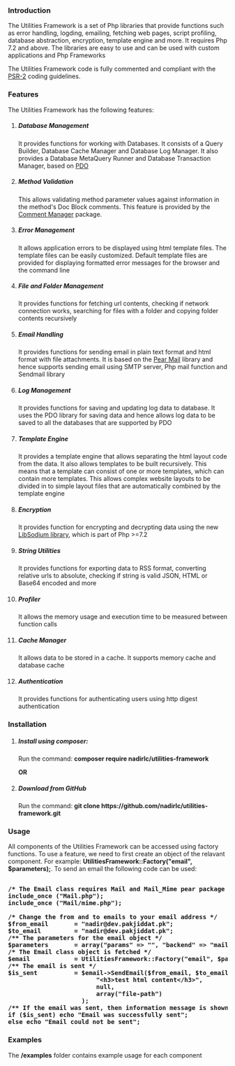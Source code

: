 <h3>Introduction</h3>
<p>The Utilities Framework is a set of Php libraries that provide functions such as error handling, logding, emailing, fetching web pages, script profiling, database abstraction, encryption, template engine and more. It requires Php 7.2 and above. The libraries are easy to use and can be used with custom applications and Php Frameworks</p>

<p>The Utilities Framework code is fully commented and compliant with the <a href='https://www.php-fig.org/psr/psr-2/'>PSR-2</a> coding guidelines.</p>

<h3>Features</h3>
<p>The Utilities Framework has the following features:</p>
<ol>
  <li>
    <h5>Database Management</h5>
    <p>It provides functions for working with Databases. It consists of a Query Builder, Database Cache Manager and Database Log Manager. It also provides a Database MetaQuery Runner and Database Transaction Manager, based on <a href='http://php.net/manual/en/book.pdo.php'>PDO</a></p>
  </li>
  <li>
    <h5>Method Validation</h5>
    <p>This allows validating method parameter values against information in the method's Doc Block comments. This feature is provided by the <a href='/articles/view/254/comment-manager'>Comment Manager</a> package.</p>
  </li>
  <li>
    <h5>Error Management</h5>
    <p>It allows application errors to be displayed using html template files. The template files can be easily customized. Default template files are provided for displaying formatted error messages for the browser and the command line</p>
  </li>
  <li>
    <h5>File and Folder Management</h5>
    <p>It provides functions for fetching url contents, checking if network connection works, searching for files with a folder and copying folder contents recursively</p>
  </li>
  <li>
    <h5>Email Handling</h5>
    <p>It provides functions for sending email in plain text format and html format with file attachments. It is based on the <a href='https://pear.php.net/package/Mail/'>Pear Mail</a> library and hence supports sending email using SMTP server, Php mail function and Sendmail library</p>
  </li>
  <li>
    <h5>Log Management</h5>
    <p>It provides functions for saving and updating log data to database. It uses the PDO library for saving data and hence allows log data to be saved to all the databases that are supported by PDO</p>
  </li>
  <li>
    <h5>Template Engine</h5>
    <p>It provides a template engine that allows separating the html layout code from the data. It also allows templates to be built recursively. This means that a template can consist of one or more templates, which can contain more templates. This allows complex website layouts to be divided in to simple layout files that are automatically combined by the template engine</p>
  </li>
  <li>
    <h5>Encryption</h5>
    <p>It provides function for encrypting and decrypting data using the new <a href='http://php.net/manual/en/book.sodium.php'>LibSodium library</a>, which is part of Php >=7.2</p>
  </li>
  <li>
    <h5>String Utilities</h5>
    <p>It provides functions for exporting data to RSS format, converting relative urls to absolute, checking if string is valid JSON, HTML or Base64 encoded and more</p>
  </li>
  <li>
    <h5>Profiler</h5>
    <p>It allows the memory usage and execution time to be measured between function calls</p>
  </li>
  <li>
    <h5>Cache Manager</h5>
    <p>It allows data to be stored in a cache. It supports memory cache and database cache</p>
  </li>
  <li>
    <h5>Authentication</h5>
    <p>It provides functions for authenticating users using http digest authentication</p>
  </li>
</ol>

<h3 class="mb-4">Installation</h3>

<ol>

<li>
<h5>Install using composer:</h5>
<p>Run the command: <b>composer require nadirlc/utilities-framework</b></p>
<p><b>OR</b></p>
</li>

<li>
<h5>Download from GitHub</h5>
<p>Run the command: <b>git clone https://github.com/nadirlc/utilities-framework.git</b></p>
</li>
</ol>

<h3>Usage</h3>
<p>All components of the Utilities Framework can be accessed using factory functions. To use a feature, we need to first create an object of the relavant component. For example: <b>UtilitiesFramework::Factory("email", $parameters);</b>. To send an email the following code can be used:</p>

<pre id="example1" class="collapse"><b>
/* The Email class requires Mail and Mail_Mime pear package */
include_once (&#x22;Mail.php&#x22;);
include_once (&#x22;Mail/mime.php&#x22;);
        
/* Change the from and to emails to your email address */
$from_email       = &#x22;nadir@dev.pakjiddat.pk&#x22;;
$to_email         = &#x22;nadir@dev.pakjiddat.pk&#x22;;
/** The parameters for the email object */
$parameters       = array(&#x22;params&#x22; =&#x3E; &#x22;&#x22;, &#x22;backend&#x22; =&#x3E; &#x22;mail&#x22;);
/* The Email class object is fetched */
$email            = UtilitiesFramework::Factory(&#x22;email&#x22;, $parameters);
/** The email is sent */
$is_sent          = $email-&#x3E;SendEmail($from_email, $to_email, &#x22;Utilitiesframework Test&#x22;,
                        &#x22;&#x3C;h3&#x3E;test html content&#x3C;/h3&#x3E;&#x22;, 
                        null,
                        array(&#x22;file-path&#x22;)
                    );
/** If the email was sent, then information message is shown */
if ($is_sent) echo &#x22;Email was successfully sent&#x22;;
else echo &#x22;Email could not be sent&#x22;;
</b></pre>


<h3>Examples</h3>
<p>The <b>/examples</b> folder contains example usage for each component</p>
